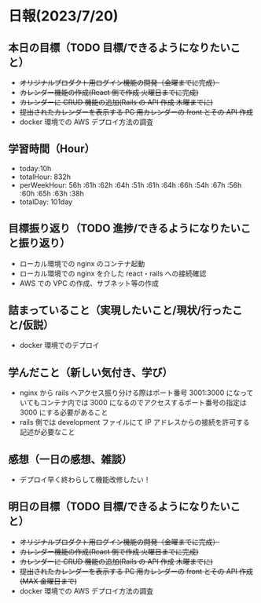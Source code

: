 # 日報(2023/7/20)

## 本日の目標（TODO 目標/できるようになりたいこと）

- ~~オリジナルプロダクト用ログイン機能の開発（金曜までに完成）~~
- ~~カレンダー機能の作成(React 側で作成 火曜日までに完成)~~
- ~~カレンダーに CRUD 機能の追加(Rails の API 作成 木曜までに)~~
- ~~提出されたカレンダーを表示する PC 用カレンダーの front とその API 作成~~
- docker 環境での AWS デプロイ方法の調査

## 学習時間（Hour）

- today:10h
- totalHour: 832h
- perWeekHour: 56h :61h :62h :64h :51h :61h :64h :66h :54h :67h :56h :60h :65h :63h :38h
- totalDay: 101day

## 目標振り返り（TODO 進捗/できるようになりたいこと振り返り）

- ローカル環境での nginx のコンテナ起動
- ローカル環境での nginx を介した react・rails への接続確認
- AWS での VPC の作成、サブネット等の作成

## 詰まっていること（実現したいこと/現状/行ったこと/仮説）

- docker 環境でのデプロイ

## 学んだこと（新しい気付き、学び）

- nginx から rails へアクセス振り分ける際はポート番号 3001:3000 になっていてもコンテナ内では 3000 になるのでアクセスするポート番号の指定は 3000 にする必要があること
- rails 側では development ファイルにて IP アドレスからの接続を許可する記述が必要なこと

## 感想（一日の感想、雑談）

- デプロイ早く終わらして機能改修したい！

## 明日の目標（TODO 目標/できるようになりたいこと）

- ~~オリジナルプロダクト用ログイン機能の開発（金曜までに完成）~~
- ~~カレンダー機能の作成(React 側で作成 火曜日までに完成)~~
- ~~カレンダーに CRUD 機能の追加(Rails の API 作成 木曜までに)~~
- ~~提出されたカレンダーを表示する PC 用カレンダーの front とその API 作成(MAX 金曜日まで)~~
- docker 環境での AWS デプロイ方法の調査
